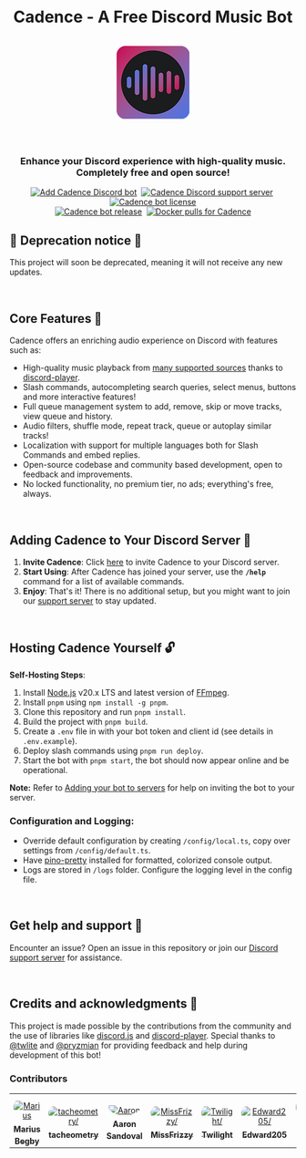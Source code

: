 <h1 align="center">
    <br>
    Cadence - A Free Discord Music Bot
    <br><br>
    <img src="./assets/logo-rounded-128px.png" alt="Cadence icon">
    <br><br>
</h1>

<h3 align="center">
    Enhance your Discord experience with high-quality music.<br>
    Completely free and open source!
</h3>

<p align="center">
    <a href="https://discord.com/oauth2/authorize?client_id=1125742835946237992&permissions=0&scope=bot%20applications.commands"><img src="https://img.shields.io/badge/Discord-%235865F2.svg?style=for-the-badge&label=Add%20bot&labelColor=1b1c1d&logo=discord&logoColor=white&color=4c73df" alt="Add Cadence Discord bot"></a>&nbsp;
    <a href="https://discord.gg/t6Bm8wPpXB"><img src="https://img.shields.io/badge/Discord-%235865F2.svg?style=for-the-badge&label=Support%20Server&labelColor=1b1c1d&logo=discord&logoColor=white&color=4c73df" alt="Cadence Discord support server"></a>&nbsp;
    <a href="https://github.com/mariusbegby/cadence-discord-bot/blob/main/LICENSE.md"><img src="https://img.shields.io/github/license/mariusbegby/cadence-discord-bot?style=for-the-badge&label=License&labelColor=1b1c1d&logo=github&logoColor=white&color=4c73df" alt="Cadence bot license"></a>
    <br>
    <a href="https://github.com/mariusbegby/cadence-discord-bot/releases"><img src="https://img.shields.io/github/package-json/v/mariusbegby/cadence-discord-bot/main?style=for-the-badge&label=Version&labelColor=1b1c1d&logo=github&logoColor=white&color=4c73df" alt="Cadence bot release"></a>&nbsp;
    <a href="https://hub.docker.com/r/mariusbegby/cadence"><img src="https://img.shields.io/docker/pulls/mariusbegby/cadence.svg?style=for-the-badge&label=Pulls&labelColor=1b1c1d&logo=docker&logoColor=white&color=4c73df" alt="Docker pulls for Cadence"></a>
</p>

## 🚨 Deprecation notice 🚨

This project will soon be deprecated, meaning it will not receive any new updates.

<br>

## Core Features 🌟

Cadence offers an enriching audio experience on Discord with features such as:

-   High-quality music playback from [many supported sources](https://discord-player.js.org/guide/extractors/stream-sources) thanks to [discord-player](https://github.com/androz2091/discord-player).
-   Slash commands, autocompleting search queries, select menus, buttons and more interactive features!
-   Full queue management system to add, remove, skip or move tracks, view queue and history.
-   Audio filters, shuffle mode, repeat track, queue or autoplay similar tracks!
-   Localization with support for multiple languages both for Slash Commands and embed replies.
-   Open-source codebase and community based development, open to feedback and improvements.
-   No locked functionality, no premium tier, no ads; everything's free, always.

<br>

## Adding Cadence to Your Discord Server 🤖

1. **Invite Cadence**: Click [here](https://discord.com/oauth2/authorize?client_id=1125742835946237992&permissions=0&scope=bot%20applications.commands) to invite Cadence to your Discord server.
2. **Start Using**: After Cadence has joined your server, use the **`/help`** command for a list of available commands.
3. **Enjoy**: That's it! There is no additional setup, but you might want to join our [support server](https://discord.gg/t6Bm8wPpXB) to stay updated.

<br>

## Hosting Cadence Yourself 🔓

**Self-Hosting Steps**:

1. Install [Node.js](https://nodejs.org/en/download/) v20.x LTS and latest version of [FFmpeg](https://ffmpeg.org/download.html).
2. Install `pnpm` using `npm install -g pnpm`.
3. Clone this repository and run `pnpm install`.
4. Build the project with `pnpm build`.
5. Create a `.env` file in with your bot token and client id (see details in `.env.example`).
6. Deploy slash commands using `pnpm run deploy`.
7. Start the bot with `pnpm start`, the bot should now appear online and be operational.

**Note:** Refer to [Adding your bot to servers](https://discordjs.guide/preparations/adding-your-bot-to-servers.html#bot-invite-links) for help on inviting the bot to your server.

### Configuration and Logging:

-   Override default configuration by creating `/config/local.ts`, copy over settings from `/config/default.ts`.
-   Have [pino-pretty](https://www.npmjs.com/package/pino-pretty) installed for formatted, colorized console output.
-   Logs are stored in `/logs` folder. Configure the logging level in the config file.

<br>

## Get help and support 🛟

Encounter an issue? Open an issue in this repository or join our [Discord support server](https://discord.gg/t6Bm8wPpXB) for assistance.

<br>

## Credits and acknowledgments 🎉

This project is made possible by the contributions from the community and the use of libraries like [discord.js](https://github.com/discordjs/discord.js/) and [discord-player](https://github.com/Androz2091/discord-player). Special thanks to [@twlite](https://github.com/twlite) and [@pryzmian](https://github.com/pryzmian) for providing feedback and help during development of this bot!

### Contributors

<table>
<tr>
    <td align="center" style="word-wrap: break-word; width: 75.0; height: 75.0">
        <a href=https://github.com/mariusbegby>
            <img src=https://avatars.githubusercontent.com/u/25694918?v=4 width="50;"  style="border-radius:50%;align-items:center;justify-content:center;overflow:hidden;padding-top:10px" alt=Marius Begby/>
            <br />
            <sub style="font-size:14px"><b>Marius Begby</b></sub>
        </a>
    </td>
    <td align="center" style="word-wrap: break-word; width: 75.0; height: 75.0">
        <a href=https://github.com/tacheometry>
            <img src=https://avatars.githubusercontent.com/u/39647014?v=4 width="50;"  style="border-radius:50%;align-items:center;justify-content:center;overflow:hidden;padding-top:10px" alt=tacheometry/>
            <br />
            <sub style="font-size:14px"><b>tacheometry</b></sub>
        </a>
    </td>
    <td align="center" style="word-wrap: break-word; width: 75.0; height: 75.0">
        <a href=https://github.com/pryzmian>
            <img src=https://avatars.githubusercontent.com/u/89826250?v=4 width="50;"  style="border-radius:50%;align-items:center;justify-content:center;overflow:hidden;padding-top:10px" alt=Aaron Sandoval/>
            <br />
            <sub style="font-size:14px"><b>Aaron Sandoval</b></sub>
        </a>
    </td>
    <td align="center" style="word-wrap: break-word; width: 75.0; height: 75.0">
        <a href=https://github.com/missfrizzy>
            <img src=https://avatars.githubusercontent.com/u/128760145?v=4 width="50;"  style="border-radius:50%;align-items:center;justify-content:center;overflow:hidden;padding-top:10px" alt=MissFrizzy/>
            <br />
            <sub style="font-size:14px"><b>MissFrizzy</b></sub>
        </a>
    </td>
    <td align="center" style="word-wrap: break-word; width: 75.0; height: 75.0">
        <a href=https://github.com/twlite>
            <img src=https://avatars.githubusercontent.com/u/46562212?v=4 width="50;"  style="border-radius:50%;align-items:center;justify-content:center;overflow:hidden;padding-top:10px" alt=Twilight/>
            <br />
            <sub style="font-size:14px"><b>Twilight</b></sub>
        </a>
    </td>
    <td align="center" style="word-wrap: break-word; width: 75.0; height: 75.0">
        <a href=https://github.com/Edward205>
            <img src=https://avatars.githubusercontent.com/u/52004020?v=4 width="50;"  style="border-radius:50%;align-items:center;justify-content:center;overflow:hidden;padding-top:10px" alt=Edward205/>
            <br />
            <sub style="font-size:14px"><b>Edward205</b></sub>
        </a>
    </td>
    <td align="center" style="word-wrap: break-word; width: 75.0; height: 75.0">
        <a href=https://github.com/Kriblin>
            <img src=https://avatars.githubusercontent.com/u/28916166?v=4 width="50;"  style="border-radius:50%;align-items:center;justify-content:center;overflow:hidden;padding-top:10px" alt=Niko G./>
            <br />
            <sub style="font-size:14px"><b>Niko G.</b></sub>
        </a>
    </td>
    <td align="center" style="word-wrap: break-word; width: 75.0; height: 75.0">
        <a href=https://github.com/sloraris>
            <img src=https://avatars.githubusercontent.com/u/97694636?v=4 width="50;"  style="border-radius:50%;align-items:center;justify-content:center;overflow:hidden;padding-top:10px" alt=Parker Owings/>
            <br />
            <sub style="font-size:14px"><b>Parker Owings</b></sub>
        </a>
    </td>
</tr>
</table>
